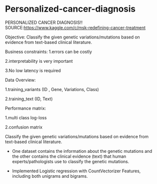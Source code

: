 # Personalized-cancer-diagnosis


PERSONALIZED CANCER DIAGNOSIS!! SOURCE:https://www.kaggle.com/c/msk-redefining-cancer-treatment

Objective: Classify the given genetic variations/mutations based on evidence from text-based clinical literature.

Business constraints: 
1.errors can be costly 

2.interpretability is very important 

3.No low latency is required

Data Overview:

1.training_variants (ID , Gene, Variations, Class) 

2.training_text (ID, Text)

Performance matrix: 

1.multi class log-loss 

2.confusion matrix



Classify the given genetic variations/mutations based on evidence from text-based clinical literature.


- One dataset contains the information about the genetic mutations and the other contains the clinical evidence (text) that human experts/pathologists use to classify the genetic mutations. 


- Implemented Logistic regression with CountVectorizer Features, including both unigrams and bigrams.
